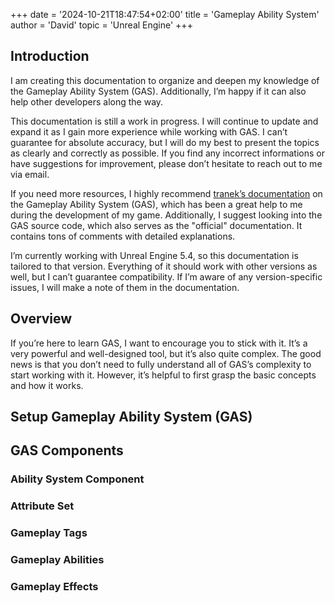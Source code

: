 +++
date = '2024-10-21T18:47:54+02:00'
title = 'Gameplay Ability System'
author = 'David'
topic = 'Unreal Engine'
+++

## Introduction

I am creating this documentation to organize and deepen my knowledge of the Gameplay Ability System (GAS). Additionally, I’m happy if it can also help other developers along the way.

This documentation is still a work in progress. I will continue to update and expand it as I gain more experience while working with GAS. I can’t guarantee for absolute accuracy, but I will do my best to present the topics as clearly and correctly as possible. If you find any incorrect informations or have suggestions for improvement, please don’t hesitate to reach out to me via email.

If you need more resources, I highly recommend [tranek’s documentation](https://github.com/tranek/GASDocumentation) on the Gameplay Ability System (GAS), which has been a great help to me during the development of my game. Additionally, I suggest looking into the GAS source code, which also serves as the "official" documentation. It contains tons of comments with detailed explanations.

I’m currently working with Unreal Engine 5.4, so this documentation is tailored to that version. Everything of it should work with other versions as well, but I can’t guarantee compatibility. If I’m aware of any version-specific issues, I will make a note of them in the documentation.
## Overview

If you’re here to learn GAS, I want to encourage you to stick with it. It’s a very powerful and well-designed tool, but it’s also quite complex. The good news is that you don’t need to fully understand all of GAS’s complexity to start working with it. However, it’s helpful to first grasp the basic concepts and how it works.


## Setup Gameplay Ability System (GAS)


## GAS Components

### Ability System Component

### Attribute Set 

### Gameplay Tags

### Gameplay Abilities

### Gameplay Effects

